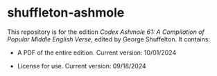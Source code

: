 # shuffleton-ashmole

This repository is for the edition _Codex Ashmole 61: A Compilation of Popular Middle English Verse_, edited by George Shuffelton. It contains:

- A PDF of the entire edition. Current version: 10/01/2024

- License for use. Current version: 09/18/2024
